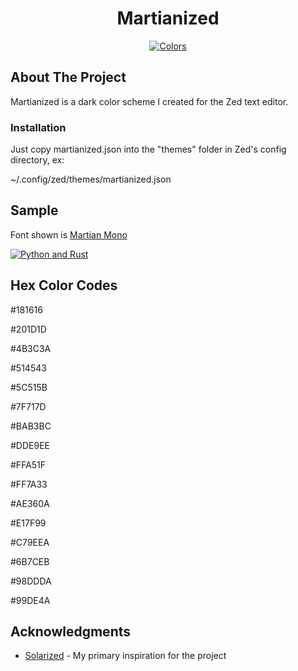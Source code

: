 <div align="center">
  <h1 align="center">Martianized</h3>
  <a href="https://github.com/ClamJohnston/martianized">
    <img src="https://i.imgur.com/7TSNyUN.png" alt="Colors">
  </a>
</div>

## About The Project

Martianized is a dark color scheme I created for the Zed text editor.

### Installation

Just copy martianized.json into the "themes" folder in Zed's config directory, ex:

~/.config/zed/themes/martianized.json

## Sample
Font shown is [Martian Mono](https://github.com/evilmartians/mono)

[![Python and Rust](https://i.imgur.com/7eR6X8d.png)](https://i.imgur.com/Rhk2UoA.png)

## Hex Color Codes
#181616

#201D1D

#4B3C3A

#514543

#5C515B

#7F717D

#BAB3BC

#DDE9EE

#FFA51F

#FF7A33

#AE360A

#E17F99

#C79EEA

#6B7CEB

#98DDDA

#99DE4A

## Acknowledgments

* [Solarized](https://ethanschoonover.com/solarized/) - My primary inspiration for the project
